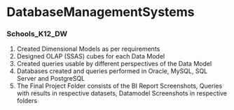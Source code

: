 # DatabaseManagementSystems
### Schools_K12_DW 
1. Created Dimensional Models as per requirements
2. Designed OLAP (SSAS) cubes for each Data Model
3. Created queries usable by different perspectives of the Data Model
4. Databases created and queries performed in Oracle, MySQL, SQL Server and PostgreSQL
5. The Final Project Folder consists of the BI Report Screenshots, Queries with results in respective datasets, Datamodel Screenshots in respective folders
